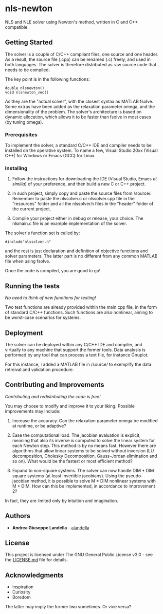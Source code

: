 # nls-newton

NLS and NLE solver using Newton's method, written in C and C++ compatible

## Getting Started

The solver is a couple of C/C++ compliant files, one source and one header. As a result, the source file (<name>.cpp) can be renamed (<name>.c) freely, and used in both languages. The solver is therefore distributed as raw source code that needs to be compiled.
  
The key point is in the following functions:

```
double nlsnewton()
void nlsnewton_vec()
```
As they are the "actual solver", with the closest syntax as MATLAB fsolve. Some extras have been added as the relaxation parameter omega, and the dimensionality of the problem. The solver's architecture is based on dynamic allocation, which allows it to be faster than fsolve in most cases (by tuning omega).

### Prerequisites

To implement the solver, a standard C/C++ IDE and compiler needs to be installed on the operative system.  To name a few, Visual Studio 20xx (Visual C++) for Windows or Emacs (GCC) for Linux.

### Installing

1. Follow the instructions for downloading the IDE (Visual Studio, Emacs *et similia*) of your preference, and then build a new C or C++ project. 

2. In such project, simply copy and paste the source files from /source/. Remember to paste the nlssolver.c or nlssolver.cpp file in the "resources" folder and all the nlssolver.h files in the "header" folder of the current project.

3. Compile your project either in debug or release, your choice. The nlsmain.c file is an example implementation of the solver. 

The solver's function set is called by:
```
#include"nlssolver.h"
```
and the rest is just declaration and definition of objective functions and solver parameters. The latter part is no different from any common MATLAB file when using fsolve.

Once the code is compiled, you are good to go!

## Running the tests

*No need to think of new functions for testing!*

Two test functions are already provided within the main cpp file, in the form of standard C/C++ functions. Such functions are also nonlinear, aiming to be worst-case scenarios for systems.

## Deployment

The solver can be deployed within any C/C++ IDE and compiler, and virtually to any machine that support the former tools. Data analysis is performed by any tool that can process a text file, for instance Gnuplot. 

For this instance, I added a MATLAB file in /source/ to exemplify the data retreival and validation procedure.

## Contributing and Improvements

*Contributing and redistributing the code is free!*

You may choose to modify and improve it to your liking. Possible improvements may include:

1. Increase the accuracy. Can the relaxation parameter omega be modified at runtime, or be adaptive?

2. Ease the computational load. The jacobian evaluation is explicit, meaning that also its inverse is computed to solve the linear system for each Newton step. This method is by no means fast. However there are algorithms that allow linear systems to be solved without inversion (LU decomposition, Cholesky Decomposition, Gauss-Jordan elimination and so on). What would be the fastest or most efficient method?

3. Expand to non-square systems. The solver can now handle DIM * DIM square systems (at least invertible jacobians). Using the pseudo-jacobian method, it is possible to solve M * DIM nonlinear systems with M > DIM. How can this be implemented, in accordance to improvement 2? 

In fact, they are limited only by intuition and imagination.

## Authors

* **Andrea Giuseppe Landella** - [alandella](https://github.com/alandella)

## License

This project is licensed under The GNU General Public License v3.0 - see the [LICENSE.md](https://github.com/alandella/runge-kutta-4/blob/master/LICENSE) file for details.

## Acknowledgments

* Inspiration
* Curiosity
* Boredom

The latter may imply the former two sometimes. Or vice versa?
